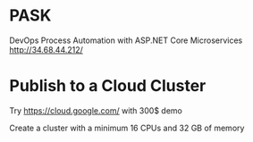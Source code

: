 # PASK
DevOps Process Automation with ASP.NET Core Microservices
http://34.68.44.212/

# Publish to a Cloud Cluster
Try https://cloud.google.com/ with 300$ demo 

Create a cluster with a minimum 16 CPUs and 32 GB of memory 




